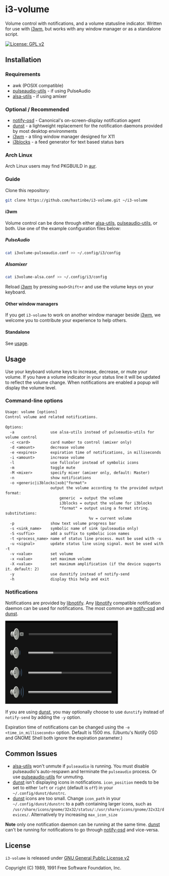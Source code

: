 # i3-volume

Volume control with notifications, and a volume statusline indicator. Written for use with [i3wm], but works with any window manager or as a standalone script.

[![License: GPL v2][license-badge]][license]

## Installation

### Requirements
* awk (POSIX compatible)
* [pulseaudio-utils] - if using PulseAudio
* [alsa-utils] - if using amixer

### Optional / Recommended
* [notify-osd] - Canonical's on-screen-display notification agent
* [dunst] - a lightweight replacement for the notification daemons provided by most desktop environments
* [i3wm] - a tiling window manager designed for X11
* [i3blocks] - a feed generator for text based status bars

### Arch Linux
Arch Linux users may find PKGBUILD in [aur].

### Guide
Clone this repository:
``` bash
git clone https://github.com/hastinbe/i3-volume.git ~/i3-volume
```

#### i3wm

Volume control can be done through either [alsa-utils], [pulseaudio-utils], or both. Use one of the example configuration files below:

##### PulseAudio

``` bash
cat i3volume-pulseaudio.conf >> ~/.config/i3/config
```

##### Alsamixer

``` bash
cat i3volume-alsa.conf >> ~/.config/i3/config
```

Reload [i3wm] by pressing `mod+Shift+r` and use the volume keys on your keyboard.

#### Other window managers

If you get `i3-volume` to work on another window manager beside [i3wm], we welcome you to contribute your experience to help others.

#### Standalone

See [usage](#usage).

## Usage
Use your keyboard volume keys to increase, decrease, or mute your volume. If you have a volume indicator in your status line it will be updated to reflect the volume change. When notifications are enabled a popup will display the volume level.

### Command-line options
```
Usage: volume [options]
Control volume and related notifications.

Options:
  -a                use alsa-utils instead of pulseaudio-utils for volume control
  -c <card>         card number to control (amixer only)
  -d <amount>       decrease volume
  -e <expires>      expiration time of notifications, in milliseconds
  -i <amount>       increase volume
  -l                use fullcolor instead of symbolic icons
  -m                toggle mute
  -M <mixer>        specify mixer (amixer only, default: Master)
  -n                show notifications
  -o <generic|i3blocks|xob|"format">
                    output the volume according to the provided output format:
                        generic  = output the volume
                        i3blocks = output the volume for i3blocks
                        "format" = output using a format string. substitutions:
                                     %v = current volume
  -p                show text volume progress bar
  -s <sink_name>    symbolic name of sink (pulseaudio only)
  -S <suffix>       add a suffix to symbolic icon names
  -t <process_name> name of status line process. must be used with -u
  -u <signal>       update status line using signal. must be used with -t
  -v <value>        set volume
  -x <value>        set maximum volume
  -X <value>        set maximum amplification (if the device supports it. default: 2)
  -y                use dunstify instead of notify-send
  -h                display this help and exit
  ```

### Notifications

Notifications are provided by [libnotify]. Any [libnotify] compatible notification daemon can be used for notifications. The most common are [notify-osd] and [dunst].

![Volume Notifications](assets/notifications.png)

If you are using [dunst], you may optionally choose to use `dunstify` instead of `notify-send` by adding the `-y` option.

Expiration time of notifications can be changed using the `-e <time_in_milliseconds>` option. Default is 1500 ms. (Ubuntu's Notify OSD and GNOME Shell both ignore the expiration parameter.)

## Common Issues
* [alsa-utils] won't unmute if `pulseaudio` is running. You must disable pulseaudio's auto-respawn and terminate the `pulseaudio` process. Or use [pulseaudio-utils] for unmuting.
* [dunst] isn't displaying icons in notifications. `icon_position` needs to be set to either `left` or `right` (default is `off`) in your `~/.config/dunst/dunstrc`.
* [dunst] icons are too small. Change `icon_path` in your `~/.config/dunst/dunstrc` to a path containing larger icons, such as `/usr/share/icons/gnome/32x32/status/:/usr/share/icons/gnome/32x32/devices/`. Alternatively try increasing `max_icon_size`

**Note** only one notification daemon can be running at the same time. [dunst] can't be running for notifications to go through [notify-osd] and vice-versa.

## License
`i3-volume` is released under [GNU General Public License v2][license]

Copyright (C) 1989, 1991 Free Software Foundation, Inc.

[alsa-utils]: https://alsa.opensrc.org/Alsa-utils
[aur]: https://aur.archlinux.org/packages/i3-volume/
[dunst]: https://dunst-project.org
[i3blocks]: https://github.com/vivien/i3blocks
[i3wm]: https://i3wm.org
[libnotify]: https://developer.gnome.org/libnotify
[license]: https://www.gnu.org/licenses/gpl-2.0.en.html
[license-badge]: https://img.shields.io/badge/License-GPL%20v2-blue.svg
[logo]: assets/logo.svg
[notify-osd]: https://launchpad.net/notify-osd
[pulseaudio-utils]: https://www.freedesktop.org/wiki/Software/PulseAudio/

